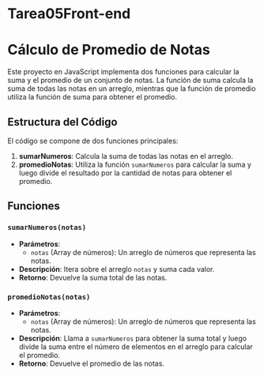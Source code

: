 # Tarea05Front-end
# Cálculo de Promedio de Notas

Este proyecto en JavaScript implementa dos funciones para calcular la suma y el promedio de un conjunto de notas. La función de suma calcula la suma de todas las notas en un arreglo, mientras que la función de promedio utiliza la función de suma para obtener el promedio.

## Estructura del Código

El código se compone de dos funciones principales:

1. **sumarNumeros**: Calcula la suma de todas las notas en el arreglo.
2. **promedioNotas**: Utiliza la función `sumarNumeros` para calcular la suma y luego divide el resultado por la cantidad de notas para obtener el promedio.

## Funciones

### `sumarNumeros(notas)`

- **Parámetros**: 
  - `notas` (Array de números): Un arreglo de números que representa las notas.
- **Descripción**: Itera sobre el arreglo `notas` y suma cada valor. 
- **Retorno**: Devuelve la suma total de las notas.

### `promedioNotas(notas)`

- **Parámetros**:
  - `notas` (Array de números): Un arreglo de números que representa las notas.
- **Descripción**: Llama a `sumarNumeros` para obtener la suma total y luego divide la suma entre el número de elementos en el arreglo para calcular el promedio.
- **Retorno**: Devuelve el promedio de las notas.
